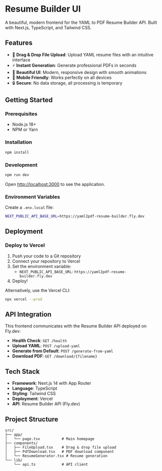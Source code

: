 # Resume Builder UI

A beautiful, modern frontend for the YAML to PDF Resume Builder API. Built with Next.js, TypeScript, and Tailwind CSS.

## Features

- 🎯 **Drag & Drop File Upload**: Upload YAML resume files with an intuitive interface
- ⚡ **Instant Generation**: Generate professional PDFs in seconds
- 🎨 **Beautiful UI**: Modern, responsive design with smooth animations
- 📱 **Mobile Friendly**: Works perfectly on all devices
- 🔒 **Secure**: No data storage, all processing is temporary

## Getting Started

### Prerequisites

- Node.js 18+ 
- NPM or Yarn

### Installation

```bash
npm install
```

### Development

```bash
npm run dev
```

Open [http://localhost:3000](http://localhost:3000) to see the application.

### Environment Variables

Create a `.env.local` file:

```bash
NEXT_PUBLIC_API_BASE_URL=https://yaml2pdf-resume-builder.fly.dev
```

## Deployment

### Deploy to Vercel

1. Push your code to a Git repository
2. Connect your repository to Vercel
3. Set the environment variable:
   - `NEXT_PUBLIC_API_BASE_URL`: `https://yaml2pdf-resume-builder.fly.dev`
4. Deploy!

Alternatively, use the Vercel CLI:

```bash
npx vercel --prod
```

## API Integration

This frontend communicates with the Resume Builder API deployed on Fly.dev:

- **Health Check**: `GET /health`
- **Upload YAML**: `POST /upload-yaml`
- **Generate from Default**: `POST /generate-from-yaml`
- **Download PDF**: `GET /download/{filename}`

## Tech Stack

- **Framework**: Next.js 14 with App Router
- **Language**: TypeScript
- **Styling**: Tailwind CSS
- **Deployment**: Vercel
- **API**: Resume Builder API (Fly.dev)

## Project Structure

```
src/
├── app/
│   └── page.tsx          # Main homepage
├── components/
│   ├── FileUpload.tsx    # Drag & drop file upload
│   ├── PdfDownload.tsx   # PDF download component
│   └── ResumeGenerator.tsx # Resume generation
└── lib/
    └── api.ts            # API client
```

